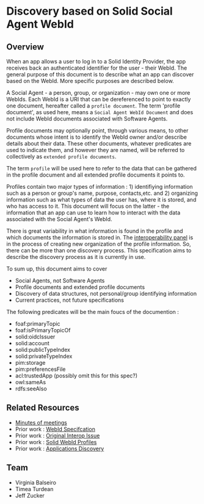 # Discovery based on Solid Social Agent WebId

## Overview

When an app allows a user to log in to a Solid Identity Provider, the app receives back an authenticated identifier for the user - their WebId.  The general purpose of this document is to describe what an app can discover based on the WebId.  More specific purposes are described below.

A Social Agent - a person, group, or organization - may own one or more WebIds.  Each WebId is a URI that can be dereferenced to point to exactly one document, hereafter called a `profile document`.  The term 'profile document', as used here, means a `Social Agent WebId Document` and does not include WebId documents associated with Software Agents.  

Profile documents may optionally point, through various means, to other documents whose intent is to identify the WebId owner and/or describe details about their data.  These other documents, whatever predicates are used to indicate them, and however they are named, will be referred to collectively as `extended profile documents`.  

The term `profile` will be used here to refer to the data that can be gathered in the profile document and all extended profile documents it points to.

Profiles contain two major types of information : 1) identifiying information such as a person or group's name, purpose, contacts,etc. and 2) organizing information such as what types of data the user has, where it is stored, and who has access to it. This document will focus on the latter - the information that an app can use to learn how to interact with the data associated with the Social Agent's WebId.

There is great variability in what information is found in the profile and which documents the information is stored in.  The [interoperability panel](https://solid.github.io/data-interoperability-panel/specification/) is in the process of creating new organization of the profile information. So, there can be more than one discovery process.  This specification aims to describe the discovery process as it is currently in use.

To sum up, this document aims to cover

* Social Agents, not Software Agents
* Profile documents and extended profile documents
* Discovery of data structures, not personal/group identifying information
* Current practices, not future specifications

The following predicates will be the main foucs of the documention :

* foaf:primaryTopic
* foaf:isPrimaryTopicOf
* solid:oidcIssuer
* solid:account
* solid:publicTypeIndex
* solid:privateTypeIndex
* pim:storage
* pim:preferencesFile
* acl:trustedApp (possibly omit this for this spec?)
* owl:sameAs
* rdfs:seeAlso

## Related Resources
* [Minutes of meetings](https://github.com/solid/webid-profile/tree/main/meetings)
* Prior work : [WebId Specifcation](https://www.w3.org/2005/Incubator/webid/spec/identity/)
* Prior work : [Original Interop Issue](https://github.com/solid/data-interoperability-panel/issues/209)
* Prior work : [Solid WebId Profiles](https://github.com/solid/solid-spec/blob/master/solid-webid-profiles.md)
* Prior work : [Applications Discovery](https://github.com/solid/solid/blob/main/proposals/data-discovery.md)

## Team
* Virginia Balseiro
* Timea Turdean
* Jeff Zucker

